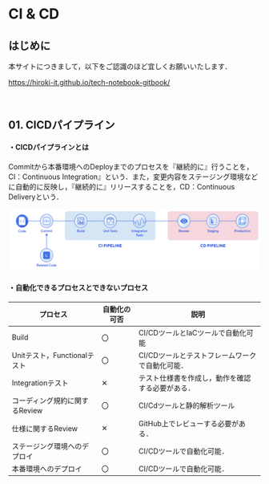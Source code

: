 # CI & CD

## はじめに

本サイトにつきまして，以下をご認識のほど宜しくお願いいたします．

https://hiroki-it.github.io/tech-notebook-gitbook/

<br>

## 01. CICDパイプライン

#### ・CICDパイプラインとは

Commitから本番環境へのDeployまでのプロセスを『継続的に』行うことを，CI：Continuous Integration』という．また，変更内容をステージング環境などに自動的に反映し，『継続的に』リリースすることを，CD：Continuous Deliveryという．

![CICDパイプライン](https://raw.githubusercontent.com/hiroki-it/tech-notebook/master/images/CICDパイプライン.png)

####  ・自動化できるプロセスとできないプロセス

| プロセス                       | 自動化の可否 | 説明                                             |
| ------------------------------ | ------------ | ------------------------------------------------ |
| Build                          | 〇           | CI/CDツールとIaCツールで自動化可能               |
| Unitテスト，Functionalテスト   | 〇           | CI/CDツールとテストフレームワークで自動化可能．  |
| Integrationテスト              | ✕            | テスト仕様書を作成し，動作を確認する必要がある． |
| コーディング規約に関するReview | 〇           | CI/Cdツールと静的解析ツール                      |
| 仕様に関するReview             | ✕            | GitHub上でレビューする必要がある．               |
| ステージング環境へのデプロイ   | 〇           | CI/CDツールで自動化可能．                        |
| 本番環境へのデプロイ           | 〇           | CI/CDツールで自動化可能．                        |
